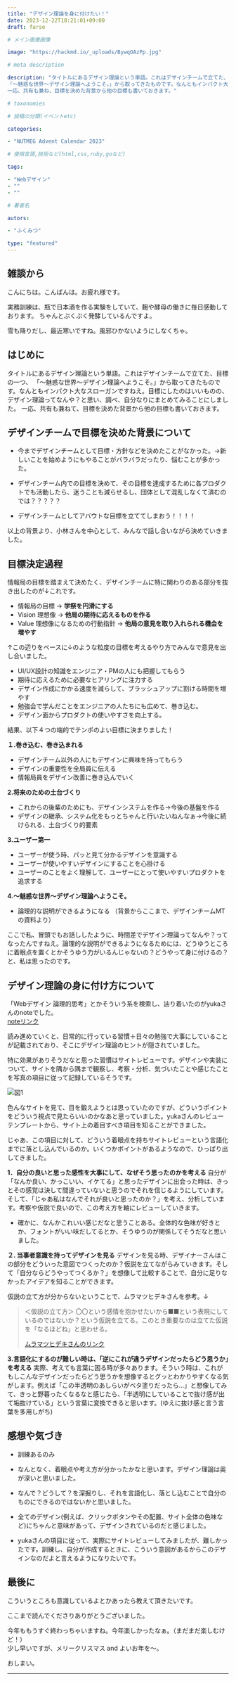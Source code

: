 ```yaml
---
title: "デザイン理論を身に付けたい！"
date: 2023-12-22T18:21:01+09:00
draft: farse

# メイン画像画像

image: "https://hackmd.io/_uploads/BywqOAzPp.jpg"

# meta description

description: "タイトルにあるデザイン理論という単語。これはデザインチームで立てた、目標の一つ、
「〜魅惑な世界〜デザイン理論へようこそ。」から取ってきたものです。なんともインパクト大なスローガンですねえ。目標にしたのはいいものの、デザイン理論ってなんや？と思い、調べ、自分なりにまとめてみることにしました。
一応、共有も兼ね、目標を決めた背景から他の目標も書いておきます。"

# taxonomies

# 投稿の分類(イベントetc)

categories:

- "NUTMEG Advent Calendar 2023"

# 使用言語,技術など(html,css,ruby,goなど)

tags:

- "Webデザイン"
- ""
- ""

# 著者名

autors:

- "ふくみつ"

type: "featured"
---
```


## 雑談から

こんにちは。こんばんは。お疲れ様です。

実務訓練は、瓶で日本酒を作る実験をしていて、麹や酵母の働きに毎日感動しております。
ちゃんとぷくぷく発酵しているんですよ。

雪も降りだし、最近寒いですね。風邪ひかないようにしなくちゃ。

## はじめに

タイトルにあるデザイン理論という単語。これはデザインチームで立てた、目標の一つ、
「〜魅惑な世界〜デザイン理論へようこそ。」から取ってきたものです。なんともインパクト大なスローガンですねえ。目標にしたのはいいものの、デザイン理論ってなんや？と思い、調べ、自分なりにまとめてみることにしました。
一応、共有も兼ねて、目標を決めた背景から他の目標も書いておきます。

## デザインチームで目標を決めた背景について

- 今までデザインチームとして目標・方針などを決めたことがなかった。→新しいことを始めようにもやることがバラバラだったり、悩むことが多かった。

- デザインチーム内での目標を決めて、その目標を達成するために各プロダクトでも活動したら、迷うことも減らせるし、団体として混乱しなくて済むのでは？？？？？

- デザインチームとしてアバウトな目標を立ててしまおう！！！！

以上の背景より、小林さんを中心として、みんなで話し合いながら決めていきました。

## 目標決定過程

情報局の目標を踏まえて決めたく、デザインチームに特に関わりのある部分を抜き出したのが↓これです。

- 情報局の目標 → **学祭を円滑にする**
- Vision 理想像 → **他局の期待に応えるものを作る**
- Value 理想像になるための行動指針 → **他局の意見を取り入れられる機会を増やす**

↑この辺りをベースに↓のような粒度の目標を考えるやり方でみんなで意見を出し合いました。

- UI/UX設計の知識をエンジニア・PMの人にも把握してもらう
- 期待に応えるために必要なヒアリングに注力する
- デザイン作成にかかる速度を減らして、ブラッシュアップに割ける時間を増やす
- 勉強会で学んだことをエンジニアの人たちにも広めて、巻き込む。
- デザイン面からプロダクトの使いやすさを向上する。

結果、以下４つの端的でテンポのよい目標に決まりました！

**１.巻き込む、巻き込まれる**

- デザインチーム以外の人にもデザインに興味を持ってもらう
- デザインの重要性を全局員に伝える
- 情報局員をデザイン改善に巻き込んでいく

**2.将来のための土台づくり**

- これからの後輩のためにも、デザインシステムを作る→今後の基盤を作る
- デザインの継承、システム化をもっとちゃんと行いたいねんなぁ→今後に続けられる、土台づくり的要素

**3.ユーザー第一**

- ユーザーが使う時、パッと見て分かるデザインを意識する
- ユーザーが使いやすいデザインにすることを心掛ける
- ユーザーのことをよく理解して、ユーザーにとって使いやすいプロダクトを追求する

**4.〜魅惑な世界〜デザイン理論へようこそ。**

- 論理的な説明ができるようになる
（背景からここまで、デザインチームMTの資料より）

ここで私、冒頭でもお話ししたように、時間差でデザイン理論ってなんや？ってなったんですねえ。論理的な説明ができるようになるためには、どうゆうところに着眼点を置くとかそうゆう力がいるんじゃないの？どうやって身に付けるの？と、私は思ったのです。

## デザイン理論の身に付け方について

「Webデザイン 論理的思考」とかそういう系を検索し、辿り着いたのがyukaさんのnoteでした。</br>
[noteリンク](https://note.com/yukango/n/ne92e7e4d72da)

読み進めていくと、日常的に行っている習慣＋日々の勉強で大事にしていることが記載されており、そこにデザイン理論のヒントが隠されていました。

特に効果がありそうだなと思った習慣はサイトレビューです。デザインや実装について、サイトを隅から隅まで観察し、考察・分析、気づいたことや感じたことを写真の項目に従って記録しているそうです。

![図1](https://hackmd.io/_uploads/BkUe27fv6.png)

色んなサイトを見て、目を鍛えようとは思っていたのですが、どういうポイントをどういう視点で見たらいいのかなあと思っていました。yukaさんのレビューテンプレートから、サイト上の着目すべき項目を知ることができました。

じゃあ、この項目に対して、どういう着眼点を持ちサイトレビューという言語化までに落とし込んでいるのか。いくつかポイントがあるようなので、ひっぱり出してきました。

**1．自分の良いと思った感性を大事にして、なぜそう思ったのかを考える**
自分が「なんか良い、かっこいい、イケてる」と思ったデザインに出会った時は、きっとその感覚は決して間違っていないと思うのでそれを信じるようにしています。そして、「じゃあ私はなんでそれが良いと思ったのか？」を考え、分析しています。考察や仮説で良いので、この考え方を軸にレビューしていきます。

- 確かに、なんかこれいい感じだなと思うことある。全体的な色味が好きとか、フォントがいい味だしてるとか、そうゆうのが関係してそうだなと思いました。

**２. 当事者意識を持ってデザインを見る**
デザインを見る時、デザイナーさんはこの部分をどういった意図でつくったのか？仮説を立てながらみていきます。そして「自分ならどうやってつくるか？」を想像して比較することで、自分に足りなかったアイデアを知ることができます。

仮説の立て方が分からないということで、ムラマツヒデキさんを参考。↓

> ＜仮説の立て方＞
> 〇〇という感情を抱かせたいから■■という表現にしているのではないか？という仮説を立てる。このとき重要なのは立てた仮説を「なるほどね」と思わせる。
>
> [ムラマツヒデキさんのリンク](https://twitter.com/muuuuu_chang/status/1551232161918771201?ref_src=twsrc%5Etfw%7Ctwcamp%5Etweetembed%7Ctwterm%5E1551232161918771201%7Ctwgr%5E3ca40b7995c713690344ff93003b00ef63f001aa%7Ctwcon%5Es1_c10&ref_url=https%3A%2F%2Fnote.com%2Fyukango%2Fn%2Fne92e7e4d72da)

**3.言語化にするのが難しい時は、「逆にこれが違うデザインだったらどう思うか」を考える**
実際、考えても言葉に困る時が多々あります。そういう時は、これがもしこんなデザインだったらどう思うかを想像するとグッとわかりやすくなる気がします。例えば「この半透明のあしらいがベタ塗りだったら…」と想像してみて、きっと野暮ったくなるなと感じたら、「半透明にしていることで抜け感が出て垢抜けている」という言葉に変換できると思います。(ゆえに抜け感と言う言葉を多用しがち)

## 感想や気づき

- 訓練あるのみ

- なんとなく、着眼点や考え方が分かったかなと思います。デザイン理論は奥が深いと思いました。

- なんで？どうして？を深掘りし、それを言語化し、落とし込むことで自分のものにできるのではないかと思いました。

- 全てのデザイン(例えば、クリックボタンやその配置、サイト全体の色味など)にちゃんと意味があって、デザインされているのだと感じました。

- yukaさんの項目に従って、実際にサイトレビューしてみましたが、難しかったです。訓練し、自分が作成するときに、こういう意図があるからこのデザインなのだよと言えるようになりたいです。

## 最後に

こういうところも意識しているよとかあったら教えて頂きたいです。

ここまで読んでくださりありがとうございました。

今年ももうすぐ終わっちゃいますね。今年楽しかったなぁ。（まだまだ楽しむけど！）</br>
少し早いですが、メリークリスマス and よいお年を〜。

おしまい。

****
